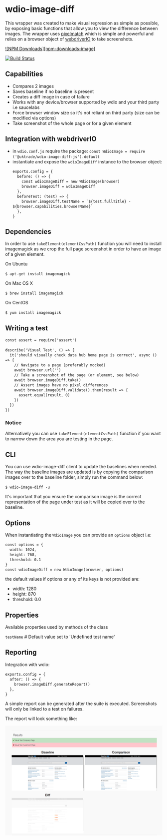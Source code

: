# wdio-image-diff

This wrapper was created to make visual regression as simple as possible, by exposing basic functions that allow you to view the difference between images.
The wrapper uses [pixelmatch](https://github.com/mapbox/pixelmatch) which is simple and powerful and relies on a browser object of [webdriverIO](https://github.com/webdriverio) to take screenshots.

[![NPM Downloads][npm-downloads-image]][npm-url]

[![Build Status][circleci-image]][circleci-url]

[npm-url]: https://www.npmjs.com/package/@uktrade/wdio-image-diff-js
[circleci-url]: https://circleci.com/gh/uktrade/wdio-image-diff/tree/master
[circleci-image]: https://circleci.com/gh/uktrade/wdio-image-diff/tree/master.svg?style=svg

## Capabilities

- Compares 2 images
- Saves baseline if no baseline is present
- Creates a diff image in case of failure
- Works with any device/browser supported by wdio and your third party i.e saucelabs
- Force browser window size so it's not reliant on third party (size can be modified via options)
- Take screenshot of the whole page or for a given element

## Integration with webdriverIO

- in `wdio.conf.js` require the package: `const WdioImage = require ('@uktrade/wdio-image-diff-js').default`
- instantiate and expose the `wdioImageDiff` instance to the browser object:
  ```
  exports.config = {
    before: () => {
      const wdioImageDiff = new WdioImage(browser)
      browser.imageDiff = wdioImageDiff
    },
    beforeTest: (test) => {
      browser.imageDiff.testName = `${test.fullTitle} - ${browser.capabilities.browserName}`
    },
  }
  ```

## Dependencies

In order to use `takeElement(elementCssPath)` function you will need to
install imagemagick as we crop the full page screenshot in order to have
an image of a given element.

On Ubuntu

`$ apt-get install imagemagick`

On Mac OS X

`$ brew install imagemagick`

On CentOS

`$ yum install imagemagick`

## Writing a test

  ```
  const assert = require('assert')

  describe('Visual Test', () => {
    it('should visually check data hub home page is correct', async () => {
      // Navigate to a page (preferably mocked)
      await browser.url('')
      // Take a screenshot of the page (or element, see below)
      await browser.imageDiff.take()
      // Assert images have no pixel differences
      await browser.imageDiff.validate().then(result => {
        assert.equal(result, 0)
      })
    })
  })
  ```

### Notice

Alternatively you can use `takeElement(elementCssPath)` function if you want to
narrow down the area you are testing in the page.

## CLI

You can use wdio-image-diff client to update the baselines when needed. The way the baseline
images are updated is by copying the comparison images over to the baseline folder, simply run
the command below:

`$ wdio-image-diff -u`

It's important that you ensure the comparison image is the correct representation of the page
under test as it will be copied over to the baseline.

## Options

When instantiating the `WdioImage` you can provide an `options` object i.e:

```
const options = {
  width: 1024,
  height: 768,
  threshold: 0.1
}
const wdioImageDiff = new WdioImage(browser, options)
```

the default values if options or any of its keys is not provided are:
  - width: 1280
  - height: 870
  - threshold: 0.0

## Properties

Available properties used by methods of the class

`testName` # Default value set to 'Undefined test name'

## Reporting

Integration with wdio:

```
exports.config = {
  after: () => {
    browser.imageDiff.generateReport()
  },
}
```

A simple report can be generated after the suite is executed.
Screenshots will only be linked to a test on failures.

The report will look something like:

![WDIO Image Diff Report](report-example.png)
